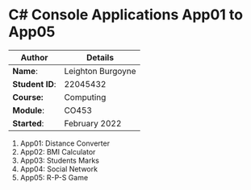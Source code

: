 # C# Console Applications App01 to App05
| Author | Details |
| ---- | ---- |
**Name**: | Leighton Burgoyne |
**Student ID**: | 22045432 |
**Course:** | Computing |
**Module**: | CO453 |
**Started**: | February 2022 |    

1. App01: Distance Converter
2. App02: BMI Calculator
3. App03: Students Marks
4. App04: Social Network
5. App05: R-P-S Game
